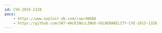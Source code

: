 ```yaml
---
id: CVE-2015-1328
pocs:
    - https://www.exploit-db.com/raw/40688
    - https://github.com/SR7-HACKING/LINUX-VULNERABILITY-CVE-2015-1328
---
```

